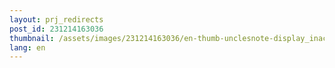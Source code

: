 ```yaml
---
layout: prj_redirects
post_id: 231214163036
thumbnail: /assets/images/231214163036/en-thumb-unclesnote-display_inactivity_issues_in_multiple_display_configurations_in_windows_10.png
lang: en
---
```

